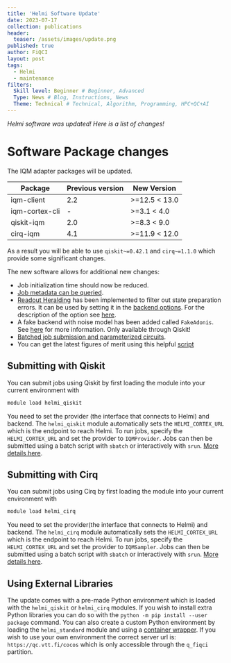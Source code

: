 ```yaml
---
title: 'Helmi Software Update'
date: 2023-07-17
collection: publications
header:
  teaser: /assets/images/update.png
published: true
author: FiQCI
layout: post
tags:
  - Helmi
  - maintenance
filters:
  Skill level: Beginner # Beginner, Advanced
  Type: News # Blog, Instructions, News
  Theme: Technical # Technical, Algorithm, Programming, HPC+QC+AI
---
```


*Helmi software was updated! Here is a list of changes!*

# Software Package changes

The IQM adapter packages will be updated. 

| Package        | Previous version | New Version   |
|----------------|------------------|---------------|
| iqm-client     | 2.2              | >=12.5 < 13.0 |
| iqm-cortex-cli | -                | >=3.1 < 4.0   |
| qiskit-iqm     | 2.0              | >=8.3 < 9.0   |
| cirq-iqm       | 4.1              | >=11.9 < 12.0 |

As a result you will be able to use `qiskit~=0.42.1` and `cirq~=1.1.0` which provide some significant changes. 

The new software allows for additional new changes:

- Job initialization time should now be reduced.
- [Job metadata can be queried](https://docs.csc.fi/computing/quantum-computing/helmi/running-on-helmi/#job-metadata).
- [Readout Heralding](https://arxiv.org/abs/1202.5541) has been implemented to filter out state preparation errors. It can be used by setting it in the [backend options](https://iqm-finland.github.io/qiskit-on-iqm/user_guide.html#running-a-quantum-circuit-on-an-iqm-quantum-computer). For the description of the option see [here](https://iqm-finland.github.io/iqm-client/api/iqm.iqm_client.iqm_client.HeraldingMode.html).
- A fake backend with noise model has been added called `FakeAdonis`. See [here](https://iqm-finland.github.io/qiskit-on-iqm/user_guide.html#noisy-simulation-of-quantum-circuit-execution) for more information. Only available through Qiskit!
- [Batched job submission and parameterized circuits](https://iqm-finland.github.io/qiskit-on-iqm/user_guide.html#more-advanced-examples).
- You can get the latest figures of merit using this helpful [script](https://github.com/FiQCI/helmi-examples/blob/main/scripts/get_calibration_data.py)

## Submitting with Qiskit
You can submit jobs using Qiskit by first loading the module into your current environment with 
```bash
module load helmi_qiskit
```
You need to set the provider (the interface that connects to Helmi) and backend. The `helmi_qiskit` module automatically sets the `HELMI_CORTEX_URL` which is the endpoint to reach Helmi. To run jobs, specify the `HELMI_CORTEX_URL` and set the provider to `IQMProvider`. Jobs can then be submitted using a batch script with `sbatch` or interactively with `srun`. [More details here](https://docs.csc.fi/computing/quantum-computing/helmi/running-on-helmi/). 

## Submitting with Cirq
You can submit jobs using Cirq by first loading the module into your current environment with 
```bash
module load helmi_cirq
```
You need to set the provider(the interface that connects to Helmi) and backend. The `helmi_cirq` module automatically sets the `HELMI_CORTEX_URL` which is the endpoint to reach Helmi. To run jobs, specify the `HELMI_CORTEX_URL` and set the provider to `IQMSampler`. Jobs can then be submitted using a batch script with `sbatch` or interactively with `srun`. [More details here](https://docs.csc.fi/computing/quantum-computing/helmi/running-on-helmi/). 

## Using External Libraries
The update comes with a pre-made Python environment which is loaded with the `helmi_qiskit` or `helmi_cirq` modules. If you wish to install extra Python libraries you can do so with the `python -m pip install --user package` command. You can also create a custom Python environment by loading the `helmi_standard` module and using a [container wrapper](https://docs.lumi-supercomputer.eu/software/installing/container-wrapper/). If you wish to use your own environment the correct server url is: `https://qc.vtt.fi/cocos` which is only accessible through the `q_fiqci` partition. 